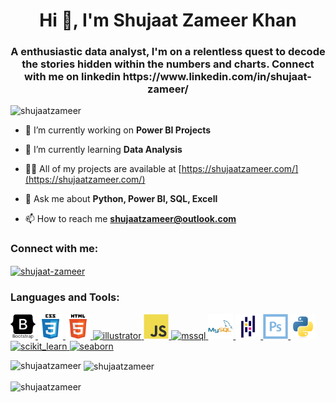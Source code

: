 <h1 align="center">Hi 👋, I'm Shujaat Zameer Khan</h1>
<h3 align="center">A enthusiastic data analyst, I'm on a relentless quest to decode the stories hidden within the numbers and charts. Connect with me on linkedin https://www.linkedin.com/in/shujaat-zameer/</h3>

<p align="left"> <img src="https://komarev.com/ghpvc/?username=shujaatzameer&label=Profile%20views&color=0e75b6&style=flat" alt="shujaatzameer" /> </p>

- 🔭 I’m currently working on **Power BI Projects**

- 🌱 I’m currently learning **Data Analysis**

- 👨‍💻 All of my projects are available at [https://shujaatzameer.com/](https://shujaatzameer.com/)

- 💬 Ask me about **Python, Power BI, SQL, Excell**

- 📫 How to reach me **shujaatzameer@outlook.com**

<h3 align="left">Connect with me:</h3>
<p align="left">
<a href="https://linkedin.com/in/shujaat-zameer" target="blank"><img align="center" src="https://raw.githubusercontent.com/rahuldkjain/github-profile-readme-generator/master/src/images/icons/Social/linked-in-alt.svg" alt="shujaat-zameer" height="30" width="40" /></a>
</p>

<h3 align="left">Languages and Tools:</h3>
<p align="left"> <a href="https://getbootstrap.com" target="_blank" rel="noreferrer"> <img src="https://raw.githubusercontent.com/devicons/devicon/master/icons/bootstrap/bootstrap-plain-wordmark.svg" alt="bootstrap" width="40" height="40"/> </a> <a href="https://www.w3schools.com/css/" target="_blank" rel="noreferrer"> <img src="https://raw.githubusercontent.com/devicons/devicon/master/icons/css3/css3-original-wordmark.svg" alt="css3" width="40" height="40"/> </a> <a href="https://www.w3.org/html/" target="_blank" rel="noreferrer"> <img src="https://raw.githubusercontent.com/devicons/devicon/master/icons/html5/html5-original-wordmark.svg" alt="html5" width="40" height="40"/> </a> <a href="https://www.adobe.com/in/products/illustrator.html" target="_blank" rel="noreferrer"> <img src="https://www.vectorlogo.zone/logos/adobe_illustrator/adobe_illustrator-icon.svg" alt="illustrator" width="40" height="40"/> </a> <a href="https://developer.mozilla.org/en-US/docs/Web/JavaScript" target="_blank" rel="noreferrer"> <img src="https://raw.githubusercontent.com/devicons/devicon/master/icons/javascript/javascript-original.svg" alt="javascript" width="40" height="40"/> </a> <a href="https://www.microsoft.com/en-us/sql-server" target="_blank" rel="noreferrer"> <img src="https://www.svgrepo.com/show/303229/microsoft-sql-server-logo.svg" alt="mssql" width="40" height="40"/> </a> <a href="https://www.mysql.com/" target="_blank" rel="noreferrer"> <img src="https://raw.githubusercontent.com/devicons/devicon/master/icons/mysql/mysql-original-wordmark.svg" alt="mysql" width="40" height="40"/> </a> <a href="https://pandas.pydata.org/" target="_blank" rel="noreferrer"> <img src="https://raw.githubusercontent.com/devicons/devicon/2ae2a900d2f041da66e950e4d48052658d850630/icons/pandas/pandas-original.svg" alt="pandas" width="40" height="40"/> </a> <a href="https://www.photoshop.com/en" target="_blank" rel="noreferrer"> <img src="https://raw.githubusercontent.com/devicons/devicon/master/icons/photoshop/photoshop-line.svg" alt="photoshop" width="40" height="40"/> </a> <a href="https://www.python.org" target="_blank" rel="noreferrer"> <img src="https://raw.githubusercontent.com/devicons/devicon/master/icons/python/python-original.svg" alt="python" width="40" height="40"/> </a> <a href="https://scikit-learn.org/" target="_blank" rel="noreferrer"> <img src="https://upload.wikimedia.org/wikipedia/commons/0/05/Scikit_learn_logo_small.svg" alt="scikit_learn" width="40" height="40"/> </a> <a href="https://seaborn.pydata.org/" target="_blank" rel="noreferrer"> <img src="https://seaborn.pydata.org/_images/logo-mark-lightbg.svg" alt="seaborn" width="40" height="40"/> </a> </p>

<p><img align="left" src="https://github-readme-stats.vercel.app/api/top-langs?username=shujaatzameer&show_icons=true&locale=en&layout=compact" alt="shujaatzameer" /></p>

<p>&nbsp;<img align="center" src="https://github-readme-stats.vercel.app/api?username=shujaatzameer&show_icons=true&locale=en" alt="shujaatzameer" /></p>

<p><img align="center" src="https://github-readme-streak-stats.herokuapp.com/?user=shujaatzameer&" alt="shujaatzameer" /></p>
